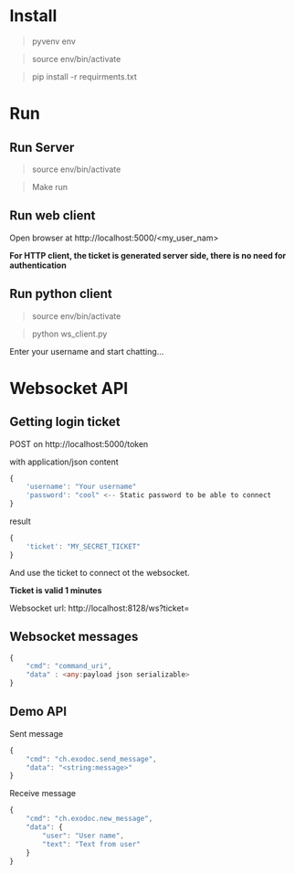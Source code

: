 Install
=======

> pyvenv env

> source env/bin/activate

> pip install -r requirments.txt


Run
====


Run Server
----------

> source env/bin/activate

> Make run


Run web client
--------------

Open browser at http://localhost:5000/<my_user_nam>


**For HTTP client, the ticket is generated server side, there is no need for authentication**


Run python client
-----------------

> source env/bin/activate

> python ws_client.py

Enter your username and start chatting...


Websocket API
==============

Getting login ticket
--------------------

POST on http://localhost:5000/token

with application/json content

```javascript
{
	'username': "Your username"
	'password': "cool" <-- Static password to be able to connect
}
```

result

```javascript
{
	'ticket': "MY_SECRET_TICKET"
}
```
And use the ticket to connect ot the websocket.

**Ticket is valid 1 minutes**

Websocket url: http://localhost:8128/ws?ticket=<login-ticket>


Websocket messages
------------------

```javascript
{
	"cmd": "command_uri",
	"data" : <any:payload json serializable>
}
```


Demo API
--------


Sent message

```javascript
{
	"cmd": "ch.exodoc.send_message",
	"data": "<string:message>"
}
```

Receive message

```javascript
{
	"cmd": "ch.exodoc.new_message",
	"data": {
		"user": "User name",
		"text": "Text from user"
	}
}
```
